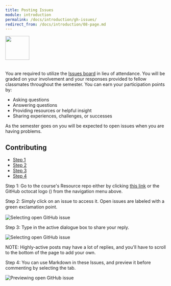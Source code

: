 ```yaml
---
title: Posting Issues
module: introduction
permalink: /docs/introduction/gh-issues/
redirect_from: /docs/introduction/08-page.md
---
```


<img src="./../../../img/arrow-divider.svg" style="width: 75px; border: none; margin: 0px 0 20px 0" />

You are required to utilize the [Issues board](https://github.com/Media-Ed-Online/intro-web-dev-resources/issues) in lieu of attendance. You will be graded on your involvement and your responses provided to fellow classmates throughout the semester. You can earn your participation points by:

- Asking questions
- Answering questions
- Providing resources or helpful insight
- Sharing experiences, challenges, or successes

As the semester goes on you will be expected to open issues when you are having problems.

## Contributing

<ul class="nav nav-tabs">
  <li class="active"><a href="#step1" data-toggle="tab">Step 1</a></li>
  <li><a href="#step2" data-toggle="tab">Step 2</a></li>
  <li><a href="#step3" data-toggle="tab">Step 3</a></li>
  <li><a href="#step4" data-toggle="tab">Step 4</a></li>
</ul>
<div id="myTabContent" class="tab-content">
  <div class="tab-pane fade active in" id="step1">
    <p>Step 1: Go to the course's Resource repo either by clicking <a href="https://github.com/Media-Ed-Online/intro-web-dev-resources/issues" target="_blank">this link</a> or the GitHub octocat logo (<i class="fa fa-github" aria-hidden="true"></i>) from the navigation menu above.</p>
  </div>
  <div class="tab-pane fade" id="step2">
    <p>Step 2: Simply click on an issue to access it. Open issues are labeled with a green exclamation point. &nbsp;<img src="../img/hw-icon-github-issues.svg" alt="" style="display:inline; width: 15px; padding-bottom: 5px;"/></p>
    <img src="../img/gh-issues-select.png" alt="Selecting open GitHub issue" />
  </div>
  <div class="tab-pane fade" id="step3">
    <p>Step 3: Type in the active dialogue box to share your reply.</p>
    <img src="../img/gh-issues-write.png" alt="Selecting open GitHub issue" />
    <p><span class="label label-info">NOTE:</span> Highly-active posts may have a lot of replies, and you'll have to scroll to the bottom of the page to add your own.</p>
  </div>
  <div class="tab-pane fade" id="step4">
    <p>Step 4: You can use Markdown in these Issues, and preview it before commenting by selecting the tab.</p>
    <img src="../img/gh-issues-preview.png" alt="Previewing open GitHub issue" />
  </div>
</div>
